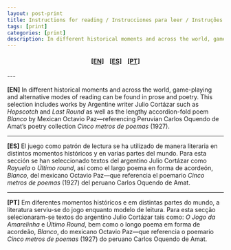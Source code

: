 ```yaml
---
layout: post-print
title: Instructions for reading / Instrucciones para leer / Instruções para ler
tags: [print]
categories: [print]
description: In different historical moments and across the world, game-playing and alternative modes of reading can be found in prose and poetry. / El juego como patrón de lectura se ha utilizado de manera literaria en distintos momentos históricos y en varias partes del mundo. / Em diferentes momentos históricos e em distintas partes do mundo, a literatura serviu-se do jogo enquanto modelo de leitura.
---
```


<h4 align="center"><a href="#EN">[EN]</a>&nbsp;&nbsp;&nbsp; <a href="#ES">[ES]</a> &nbsp;&nbsp;&nbsp;<a href="#PT">[PT]</a> </h4>
---

<a id="EN"/>**[EN]** In different historical moments and across the world, game-playing and alternative modes of reading can be found in prose and poetry. This selection includes works by Argentine writer Julio Cortázar such as *Hopscotch* and *Last Round* as well as the lengthy accordion-fold poem *Blanco* by Mexican Octavio Paz—referencing Peruvian Carlos Oquendo de Amat’s poetry collection *Cinco metros de poemas* (1927).

---

<a id="ES"/>**[ES]** El juego como patrón de lectura se ha utilizado de manera literaria en distintos momentos históricos y en varias partes del mundo. Para esta sección se han seleccionado textos del argentino Julio Cortázar como *Rayuela* o *Último round*, así como el largo poema en forma de acordeón, *Blanco*, del mexicano Octavio Paz—que referencia el poemario *Cinco metros de poemas* (1927) del peruano Carlos Oquendo de Amat.

---

<a id="PT"/>**[PT]** Em diferentes momentos históricos e em distintas partes do mundo, a literatura serviu-se do jogo enquanto modelo de leitura. Para esta secção selecionaram-se textos do argentino Julio Cortázar tais como: *O Jogo da Amarelinha* e *Último Round*, bem como o longo poema em forma de acordeão, *Blanco*, do mexicano Octavio Paz—que referencia o poemario *Cinco metros de poemas* (1927) do peruano Carlos Oquendo de Amat.
